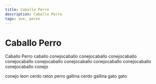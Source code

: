 ```yaml
---
title: Caballo Perro
description: Caballo Perro
tags: ave, peces
---
```


# Caballo Perro

Caballo Perro caballo conejocaballo conejocaballo conejocaballo conejocaballo conejocaballo conejocaballo conejocaballo conejocaballo conejocaballo conejo

conejo leon cerdo raton perro gallina cerdo gallina gato gato